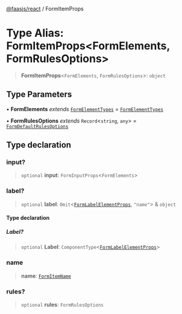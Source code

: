 [@faasjs/react](../README.md) / FormItemProps

# Type Alias: FormItemProps\<FormElements, FormRulesOptions\>

> **FormItemProps**\<`FormElements`, `FormRulesOptions`\>: `object`

## Type Parameters

• **FormElements** *extends* [`FormElementTypes`](FormElementTypes.md) = [`FormElementTypes`](FormElementTypes.md)

• **FormRulesOptions** *extends* `Record`\<`string`, `any`\> = [`FormDefaultRulesOptions`](FormDefaultRulesOptions.md)

## Type declaration

### input?

> `optional` **input**: `FormInputProps`\<`FormElements`\>

### label?

> `optional` **label**: `Omit`\<[`FormLabelElementProps`](FormLabelElementProps.md), `"name"`\> & `object`

#### Type declaration

##### Label?

> `optional` **Label**: `ComponentType`\<[`FormLabelElementProps`](FormLabelElementProps.md)\>

### name

> **name**: [`FormItemName`](FormItemName.md)

### rules?

> `optional` **rules**: `FormRulesOptions`
